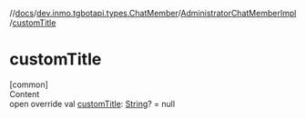 //[docs](../../../index.md)/[dev.inmo.tgbotapi.types.ChatMember](../index.md)/[AdministratorChatMemberImpl](index.md)/[customTitle](custom-title.md)



# customTitle  
[common]  
Content  
open override val [customTitle](custom-title.md): [String](https://kotlinlang.org/api/latest/jvm/stdlib/kotlin/-string/index.html)? = null  



